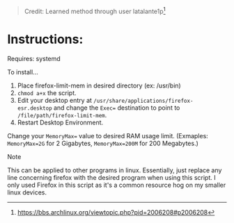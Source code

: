 > Credit: Learned method through user latalante1p[^1]

# Instructions:

Requires: systemd

To install...
1. Place firefox-limit-mem in desired directory (ex: /usr/bin)
2. `chmod a+x` the script.
3. Edit your desktop entry at `/usr/share/applications/firefox-esr.desktop` and change the `Exec=` destination to point to `/file/path/firefox-limit-mem`.
4. Restart Desktop Environment.

Change your `MemoryMax=` value to desired RAM usage limit. (Exmaples: `MemoryMax=2G` for 2 Gigabytes, `MemoryMax=200M` for 200 Megabytes.)



>[!NOTE]
>This can be applied to other programs in linux. Essentially, just replace any line concerning firefox with the desired program when using this script. I only used Firefox in this script as it's a common resource hog on my smaller linux devices.


[^1]: https://bbs.archlinux.org/viewtopic.php?pid=2006208#p2006208
